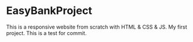 # EasyBankProject
This is a responsive website from scratch with HTML &amp; CSS &amp; JS. My first project.
This is a test for commit.
